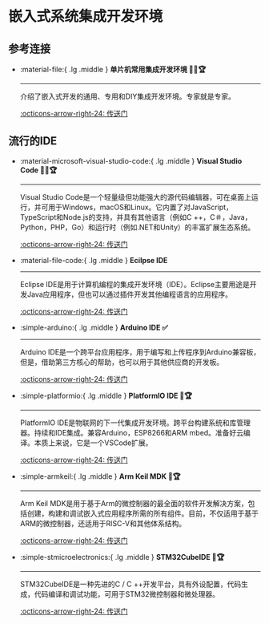# 嵌入式系统集成开发环境

## 参考连接
<div class="grid cards" markdown>

-   :material-file:{ .lg .middle } __单片机常用集成开发环境 🎯✅🏆__

    ---

    介绍了嵌入式开发的通用、专用和DIY集成开发环境。专家就是专家。

    [:octicons-arrow-right-24: <a href="https://zhuanlan.zhihu.com/p/506796495" target="_blank"> 传送门 </a>](#)
</div>

## 流行的IDE

<div class="grid cards" markdown>

-  :material-microsoft-visual-studio-code:{ .lg .middle } __Visual Studio Code 🎯✅🏆__

    ---

    Visual Studio Code是一个轻量级但功能强大的源代码编辑器，可在桌面上运行，并可用于Windows，macOS和Linux。它内置了对JavaScript，TypeScript和Node.js的支持，并具有其他语言（例如C ++，C＃，Java，Python，PHP，Go）和运行时（例如.NET和Unity）的丰富扩展生态系统。

    [:octicons-arrow-right-24: <a href="https://code.visualstudio.com/" target="_blank"> 传送门 </a>](#)

-  :material-file-code:{ .lg .middle } __Ecilpse IDE__

    ---

    Eclipse IDE是用于计算机编程的集成开发环境（IDE）。Eclipse主要用途是开发Java应用程序，但也可以通过插件开发其他编程语言的应用程序。

    [:octicons-arrow-right-24: <a href="https://www.eclipse.org/downloads/" target="_blank"> 传送门 </a>](#)

-  :simple-arduino:{ .lg .middle } __Arduino IDE ✅__

    ---

    Arduino IDE是一个跨平台应用程序，用于编写和上传程序到Arduino兼容板，但是，借助第三方核心的帮助，也可以用于其他供应商的开发板。

    [:octicons-arrow-right-24: <a href="https://www.arduino.cc/en/software" target="_blank"> 传送门 </a>](#)

-  :simple-platformio:{ .lg .middle } __PlatformIO IDE 🎯🏆__

    ---

    PlatformIO IDE是物联网的下一代集成开发环境。跨平台构建系统和库管理器。持续和IDE集成。兼容Arduino，ESP8266和ARM mbed。准备好云编译。本质上来说，它是一个VSCode扩展。

    [:octicons-arrow-right-24: <a href="https://platformio.org/platformio-ide" target="_blank"> 传送门 </a>](#)

-  :simple-armkeil:{ .lg .middle } __Arm Keil MDK 🎯🏆__

    ---

    Arm Keil MDK是用于基于Arm的微控制器的最全面的软件开发解决方案，包括创建，构建和调试嵌入式应用程序所需的所有组件。目前，不仅适用于基于ARM的微控制器，还适用于RISC-V和其他体系结构。

    [:octicons-arrow-right-24: <a href="https://www.keil.com/demo/eval/arm.htm" target="_blank"> 传送门 </a>](#)

-  :simple-stmicroelectronics:{ .lg .middle } __STM32CubeIDE 🎯🏆__

    ---

    STM32CubeIDE是一种先进的C / C ++开发平台，具有外设配置，代码生成，代码编译和调试功能，可用于STM32微控制器和微处理器。

    [:octicons-arrow-right-24: <a href="https://www.st.com/en/development-tools/stm32cubeide.html" target="_blank"> 传送门 </a>](#)

</div>